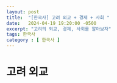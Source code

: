 ```yaml
---
layout: post
title:  "[한국사] 고려 외교 + 경제 + 사회 "
date:   2024-04-19 19:20:00 -0500
excerpt: "고려의 외교, 경제, 사회를 알아보자"
tags: 한국사
category : [ 한국사 ]
---
```

 

# 고려 외교


